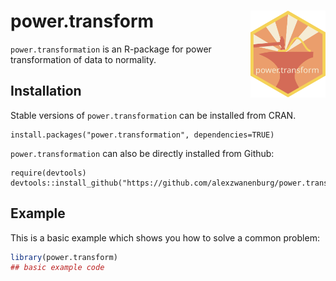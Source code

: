 
# power.transform <img src="icon/hexicon.svg" align="right" width="120"/>

`power.transformation` is an R-package for power transformation of data to
normality.

## Installation

Stable versions of `power.transformation` can be installed from CRAN.

    install.packages("power.transformation", dependencies=TRUE)

`power.transformation` can also be directly installed from Github:

    require(devtools)
    devtools::install_github("https://github.com/alexzwanenburg/power.transform")

## Example

This is a basic example which shows you how to solve a common problem:

``` r
library(power.transform)
## basic example code
```

